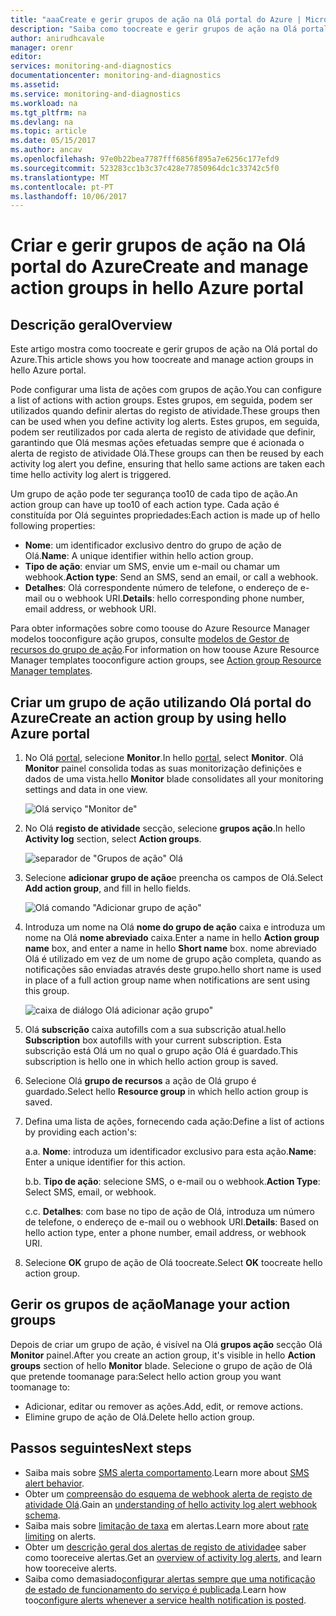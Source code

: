 ```yaml
---
title: "aaaCreate e gerir grupos de ação na Olá portal do Azure | Microsoft Docs"
description: "Saiba como toocreate e gerir grupos de ação na Olá portal do Azure."
author: anirudhcavale
manager: orenr
editor: 
services: monitoring-and-diagnostics
documentationcenter: monitoring-and-diagnostics
ms.assetid: 
ms.service: monitoring-and-diagnostics
ms.workload: na
ms.tgt_pltfrm: na
ms.devlang: na
ms.topic: article
ms.date: 05/15/2017
ms.author: ancav
ms.openlocfilehash: 97e0b22bea7787fff6856f895a7e6256c177efd9
ms.sourcegitcommit: 523283cc1b3c37c428e77850964dc1c33742c5f0
ms.translationtype: MT
ms.contentlocale: pt-PT
ms.lasthandoff: 10/06/2017
---
```

# <a name="create-and-manage-action-groups-in-hello-azure-portal"></a><span data-ttu-id="1f0a3-103">Criar e gerir grupos de ação na Olá portal do Azure</span><span class="sxs-lookup"><span data-stu-id="1f0a3-103">Create and manage action groups in hello Azure portal</span></span>
## <a name="overview"></a><span data-ttu-id="1f0a3-104">Descrição geral</span><span class="sxs-lookup"><span data-stu-id="1f0a3-104">Overview</span></span> ##
<span data-ttu-id="1f0a3-105">Este artigo mostra como toocreate e gerir grupos de ação na Olá portal do Azure.</span><span class="sxs-lookup"><span data-stu-id="1f0a3-105">This article shows you how toocreate and manage action groups in hello Azure portal.</span></span>

<span data-ttu-id="1f0a3-106">Pode configurar uma lista de ações com grupos de ação.</span><span class="sxs-lookup"><span data-stu-id="1f0a3-106">You can configure a list of actions with action groups.</span></span> <span data-ttu-id="1f0a3-107">Estes grupos, em seguida, podem ser utilizados quando definir alertas do registo de atividade.</span><span class="sxs-lookup"><span data-stu-id="1f0a3-107">These groups then can be used when you define activity log alerts.</span></span> <span data-ttu-id="1f0a3-108">Estes grupos, em seguida, podem ser reutilizados por cada alerta de registo de atividade que definir, garantindo que Olá mesmas ações efetuadas sempre que é acionada o alerta de registo de atividade Olá.</span><span class="sxs-lookup"><span data-stu-id="1f0a3-108">These groups can then be reused by each activity log alert you define, ensuring that hello same actions are taken each time hello activity log alert is triggered.</span></span>

<span data-ttu-id="1f0a3-109">Um grupo de ação pode ter segurança too10 de cada tipo de ação.</span><span class="sxs-lookup"><span data-stu-id="1f0a3-109">An action group can have up too10 of each action type.</span></span> <span data-ttu-id="1f0a3-110">Cada ação é constituída por Olá seguintes propriedades:</span><span class="sxs-lookup"><span data-stu-id="1f0a3-110">Each action is made up of hello following properties:</span></span>

* <span data-ttu-id="1f0a3-111">**Nome**: um identificador exclusivo dentro do grupo de ação de Olá.</span><span class="sxs-lookup"><span data-stu-id="1f0a3-111">**Name**: A unique identifier within hello action group.</span></span>  
* <span data-ttu-id="1f0a3-112">**Tipo de ação**: enviar um SMS, envie um e-mail ou chamar um webhook.</span><span class="sxs-lookup"><span data-stu-id="1f0a3-112">**Action type**: Send an SMS, send an email, or call a webhook.</span></span>  
* <span data-ttu-id="1f0a3-113">**Detalhes**: Olá correspondente número de telefone, o endereço de e-mail ou o webhook URI.</span><span class="sxs-lookup"><span data-stu-id="1f0a3-113">**Details**: hello corresponding phone number, email address, or webhook URI.</span></span>

<span data-ttu-id="1f0a3-114">Para obter informações sobre como toouse do Azure Resource Manager modelos tooconfigure ação grupos, consulte [modelos de Gestor de recursos do grupo de ação](monitoring-create-action-group-with-resource-manager-template.md).</span><span class="sxs-lookup"><span data-stu-id="1f0a3-114">For information on how toouse Azure Resource Manager templates tooconfigure action groups, see [Action group Resource Manager templates](monitoring-create-action-group-with-resource-manager-template.md).</span></span>

## <a name="create-an-action-group-by-using-hello-azure-portal"></a><span data-ttu-id="1f0a3-115">Criar um grupo de ação utilizando Olá portal do Azure</span><span class="sxs-lookup"><span data-stu-id="1f0a3-115">Create an action group by using hello Azure portal</span></span> ##
1. <span data-ttu-id="1f0a3-116">No Olá [portal](https://portal.azure.com), selecione **Monitor**.</span><span class="sxs-lookup"><span data-stu-id="1f0a3-116">In hello [portal](https://portal.azure.com), select **Monitor**.</span></span> <span data-ttu-id="1f0a3-117">Olá **Monitor** painel consolida todas as suas monitorização definições e dados de uma vista.</span><span class="sxs-lookup"><span data-stu-id="1f0a3-117">hello **Monitor** blade consolidates all your monitoring settings and data in one view.</span></span>

    ![Olá serviço "Monitor de"](./media/monitoring-action-groups/home-monitor.png)
2. <span data-ttu-id="1f0a3-119">No Olá **registo de atividade** secção, selecione **grupos ação**.</span><span class="sxs-lookup"><span data-stu-id="1f0a3-119">In hello **Activity log** section, select **Action groups**.</span></span>

    ![separador de "Grupos de ação" Olá](./media/monitoring-action-groups/action-groups-blade.png)
3. <span data-ttu-id="1f0a3-121">Selecione **adicionar grupo de ação**e preencha os campos de Olá.</span><span class="sxs-lookup"><span data-stu-id="1f0a3-121">Select **Add action group**, and fill in hello fields.</span></span>

    ![Olá comando "Adicionar grupo de ação"](./media/monitoring-action-groups/add-action-group.png)
4. <span data-ttu-id="1f0a3-123">Introduza um nome na Olá **nome do grupo de ação** caixa e introduza um nome na Olá **nome abreviado** caixa.</span><span class="sxs-lookup"><span data-stu-id="1f0a3-123">Enter a name in hello **Action group name** box, and enter a name in hello **Short name** box.</span></span> <span data-ttu-id="1f0a3-124">nome abreviado Olá é utilizado em vez de um nome de grupo ação completa, quando as notificações são enviadas através deste grupo.</span><span class="sxs-lookup"><span data-stu-id="1f0a3-124">hello short name is used in place of a full action group name when notifications are sent using this group.</span></span>

      ![caixa de diálogo Olá adicionar ação grupo"](./media/monitoring-action-groups/action-group-define.png)

5. <span data-ttu-id="1f0a3-126">Olá **subscrição** caixa autofills com a sua subscrição atual.</span><span class="sxs-lookup"><span data-stu-id="1f0a3-126">hello **Subscription** box autofills with your current subscription.</span></span> <span data-ttu-id="1f0a3-127">Esta subscrição está Olá um no qual o grupo ação Olá é guardado.</span><span class="sxs-lookup"><span data-stu-id="1f0a3-127">This subscription is hello one in which hello action group is saved.</span></span>

6. <span data-ttu-id="1f0a3-128">Selecione Olá **grupo de recursos** a ação de Olá grupo é guardado.</span><span class="sxs-lookup"><span data-stu-id="1f0a3-128">Select hello **Resource group** in which hello action group is saved.</span></span>

7. <span data-ttu-id="1f0a3-129">Defina uma lista de ações, fornecendo cada ação:</span><span class="sxs-lookup"><span data-stu-id="1f0a3-129">Define a list of actions by providing each action's:</span></span>

    <span data-ttu-id="1f0a3-130">a.</span><span class="sxs-lookup"><span data-stu-id="1f0a3-130">a.</span></span> <span data-ttu-id="1f0a3-131">**Nome**: introduza um identificador exclusivo para esta ação.</span><span class="sxs-lookup"><span data-stu-id="1f0a3-131">**Name**: Enter a unique identifier for this action.</span></span>

    <span data-ttu-id="1f0a3-132">b.</span><span class="sxs-lookup"><span data-stu-id="1f0a3-132">b.</span></span> <span data-ttu-id="1f0a3-133">**Tipo de ação**: selecione SMS, o e-mail ou o webhook.</span><span class="sxs-lookup"><span data-stu-id="1f0a3-133">**Action Type**: Select SMS, email, or webhook.</span></span>

    <span data-ttu-id="1f0a3-134">c.</span><span class="sxs-lookup"><span data-stu-id="1f0a3-134">c.</span></span> <span data-ttu-id="1f0a3-135">**Detalhes**: com base no tipo de ação de Olá, introduza um número de telefone, o endereço de e-mail ou o webhook URI.</span><span class="sxs-lookup"><span data-stu-id="1f0a3-135">**Details**: Based on hello action type, enter a phone number, email address, or webhook URI.</span></span>

8. <span data-ttu-id="1f0a3-136">Selecione **OK** grupo de ação de Olá toocreate.</span><span class="sxs-lookup"><span data-stu-id="1f0a3-136">Select **OK** toocreate hello action group.</span></span>

## <a name="manage-your-action-groups"></a><span data-ttu-id="1f0a3-137">Gerir os grupos de ação</span><span class="sxs-lookup"><span data-stu-id="1f0a3-137">Manage your action groups</span></span> ##
<span data-ttu-id="1f0a3-138">Depois de criar um grupo de ação, é visível na Olá **grupos ação** secção Olá **Monitor** painel.</span><span class="sxs-lookup"><span data-stu-id="1f0a3-138">After you create an action group, it's visible in hello **Action groups** section of hello **Monitor** blade.</span></span> <span data-ttu-id="1f0a3-139">Selecione o grupo de ação de Olá que pretende toomanage para:</span><span class="sxs-lookup"><span data-stu-id="1f0a3-139">Select hello action group you want toomanage to:</span></span>

* <span data-ttu-id="1f0a3-140">Adicionar, editar ou remover as ações.</span><span class="sxs-lookup"><span data-stu-id="1f0a3-140">Add, edit, or remove actions.</span></span>
* <span data-ttu-id="1f0a3-141">Elimine grupo de ação de Olá.</span><span class="sxs-lookup"><span data-stu-id="1f0a3-141">Delete hello action group.</span></span>

## <a name="next-steps"></a><span data-ttu-id="1f0a3-142">Passos seguintes</span><span class="sxs-lookup"><span data-stu-id="1f0a3-142">Next steps</span></span> ##
* <span data-ttu-id="1f0a3-143">Saiba mais sobre [SMS alerta comportamento](monitoring-sms-alert-behavior.md).</span><span class="sxs-lookup"><span data-stu-id="1f0a3-143">Learn more about [SMS alert behavior](monitoring-sms-alert-behavior.md).</span></span>  
* <span data-ttu-id="1f0a3-144">Obter um [compreensão do esquema de webhook alerta de registo de atividade Olá](monitoring-activity-log-alerts-webhook.md).</span><span class="sxs-lookup"><span data-stu-id="1f0a3-144">Gain an [understanding of hello activity log alert webhook schema](monitoring-activity-log-alerts-webhook.md).</span></span>  
* <span data-ttu-id="1f0a3-145">Saiba mais sobre [limitação de taxa](monitoring-alerts-rate-limiting.md) em alertas.</span><span class="sxs-lookup"><span data-stu-id="1f0a3-145">Learn more about [rate limiting](monitoring-alerts-rate-limiting.md) on alerts.</span></span> 
* <span data-ttu-id="1f0a3-146">Obter um [descrição geral dos alertas de registo de atividade](monitoring-overview-alerts.md)e saber como tooreceive alertas.</span><span class="sxs-lookup"><span data-stu-id="1f0a3-146">Get an [overview of activity log alerts](monitoring-overview-alerts.md), and learn how tooreceive alerts.</span></span>  
* <span data-ttu-id="1f0a3-147">Saiba como demasiado[configurar alertas sempre que uma notificação de estado de funcionamento do serviço é publicada](monitoring-activity-log-alerts-on-service-notifications.md).</span><span class="sxs-lookup"><span data-stu-id="1f0a3-147">Learn how too[configure alerts whenever a service health notification is posted](monitoring-activity-log-alerts-on-service-notifications.md).</span></span>
